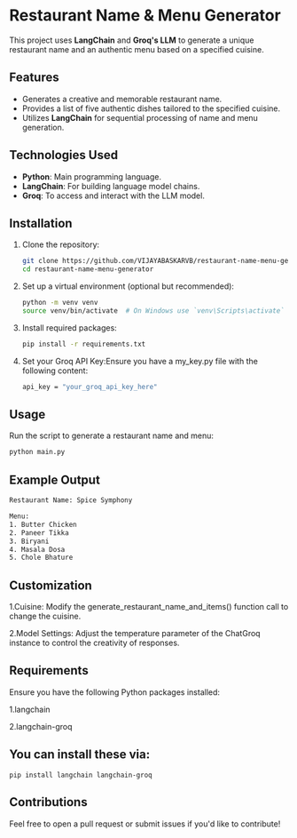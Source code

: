 # Restaurant Name & Menu Generator

This project uses **LangChain** and **Groq's LLM** to generate a unique restaurant name and an authentic menu based on a specified cuisine.

## Features
- Generates a creative and memorable restaurant name.
- Provides a list of five authentic dishes tailored to the specified cuisine.
- Utilizes **LangChain** for sequential processing of name and menu generation.

## Technologies Used
- **Python**: Main programming language.
- **LangChain**: For building language model chains.
- **Groq**: To access and interact with the LLM model.

## Installation

1. Clone the repository:
   ```bash
   git clone https://github.com/VIJAYABASKARVB/restaurant-name-menu-generator.git
   cd restaurant-name-menu-generator

2. Set up a virtual environment (optional but recommended):
   ```bash
   python -m venv venv
   source venv/bin/activate  # On Windows use `venv\Scripts\activate`

3. Install required packages:
   ```bash
   pip install -r requirements.txt

4. Set your Groq API Key:Ensure you have a my_key.py file with the following content:
   ```bash
   api_key = "your_groq_api_key_here"

## Usage

Run the script to generate a restaurant name and menu:
```bash
python main.py
```
## Example Output

```bash
Restaurant Name: Spice Symphony

Menu:
1. Butter Chicken
2. Paneer Tikka
3. Biryani
4. Masala Dosa
5. Chole Bhature
```
## Customization

1.Cuisine: Modify the generate_restaurant_name_and_items() function call to change the cuisine.

2.Model Settings: Adjust the temperature parameter of the ChatGroq instance to control the creativity of responses.

## Requirements

Ensure you have the following Python packages installed:

1.langchain

2.langchain-groq

## You can install these via:
```
pip install langchain langchain-groq
```

## Contributions

Feel free to open a pull request or submit issues if you'd like to contribute!

